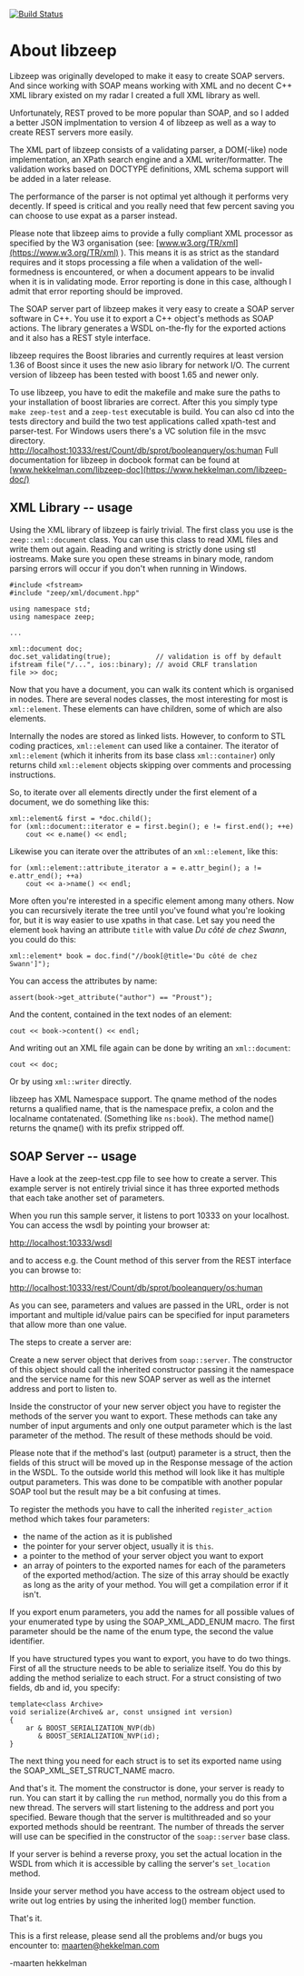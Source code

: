 [![Build Status](https://travis-ci.org/mhekkel/libzeep.svg?branch=master)](https://travis-ci.org/mhekkel/libzeep)

About libzeep
=============

Libzeep was originally developed to make it easy to create SOAP servers. And since
working with SOAP means working with XML and no decent C++ XML library
existed on my radar I created a full XML library as well.





Unfortunately, REST proved to be more popular than SOAP, and so I added a
better JSON implmentation to version 4 of libzeep as well as a way to create
REST servers more easily.

The XML part of libzeep consists of a validating parser, a DOM(-like) node
implementation, an XPath search engine and a XML writer/formatter. The
validation works based on DOCTYPE definitions, XML schema support will be
added in a later release.

The performance of the parser is not optimal yet although it performs very
decently. If speed is critical and you really need that few percent saving
you can choose to use expat as a parser instead.

Please note that libzeep aims to provide a fully compliant XML processor as
specified by the W3 organisation (see: [www.w3.org/TR/xml](https://www.w3.org/TR/xml) ). This means
it is as strict as the standard requires and it stops processing a file when
a validation of the well-formedness is encountered, or when a document
appears to be invalid when it is in validating mode. Error reporting is done
in this case, although I admit that error reporting should be improved.

The SOAP server part of libzeep makes it very easy to create a SOAP server
software in C++. You use it to export a C++ object's methods as SOAP actions.
The library generates a WSDL on-the-fly for the exported actions and it also
has a REST style interface.

libzeep requires the Boost libraries and currently requires at least version
1.36 of Boost since it uses the new asio library for network I/O. The current
version of libzeep has been tested with boost 1.65 and newer only.

To use libzeep, you have to edit the makefile and make sure the paths to your
installation of boost libraries are correct. After this you simply type
`make zeep-test` and a `zeep-test` executable is build. You can also cd into
the tests directory and build the two test applications called xpath-test and
parser-test. For Windows users there's a VC solution file in the msvc
directory.
[http://localhost:10333/rest/Count/db/sprot/booleanquery/os:human](http://localhost:10333/rest/Count/db/sprot/booleanquery/os:human)
Full documentation for libzeep in docbook format can be found at
[www.hekkelman.com/libzeep-doc](https://www.hekkelman.com/libzeep-doc/)

XML Library -- usage
--------------------

Using the XML library of libzeep is fairly trivial. The first class you use
is the `zeep::xml::document` class. You can use this class to read XML files
and write them out again. Reading and writing is strictly done using stl
iostreams. Make sure you open these streams in binary mode, random parsing
errors will occur if you don't when running in Windows.

    #include <fstream>
    #include "zeep/xml/document.hpp"
    
    using namespace std;
    using namespace zeep;
    
    ...
    
    xml::document doc;
    doc.set_validating(true);           // validation is off by default
    ifstream file("/...", ios::binary); // avoid CRLF translation
    file >> doc;

Now that you have a document, you can walk its content which is organised in
nodes. There are several nodes classes, the most interesting for most is
`xml::element`. These elements can have children, some of which are also
elements.

Internally the nodes are stored as linked lists. However, to conform to STL
coding practices, `xml::element` can used like a container. The iterator of
`xml::element` (which it inherits from its base class `xml::container`) only
returns child `xml::element` objects skipping over comments and processing
instructions.

So, to iterate over all elements directly under the first element of a
document, we do something like this:

    xml::element& first = *doc.child();
    for (xml::document::iterator e = first.begin(); e != first.end(); ++e)
        cout << e.name() << endl;

Likewise you can iterate over the attributes of an `xml::element`, like this:

    for (xml::element::attribute_iterator a = e.attr_begin(); a != e.attr_end(); ++a)
        cout << a->name() << endl;

More often you're interested in a specific element among many others. Now you
can recursively iterate the tree until you've found what you're looking for,
but it is way easier to use xpaths in that case. Let say you need the element
`book` having an attribute `title` with value *Du côté de chez Swann*, you
could do this:

    xml::element* book = doc.find("//book[@title='Du côté de chez Swann']");

You can access the attributes by name:

    assert(book->get_attribute("author") == "Proust");

And the content, contained in the text nodes of an element:

    cout << book->content() << endl;

And writing out an XML file again can be done by writing an `xml::document`:

    cout << doc;

Or by using `xml::writer` directly.

libzeep has XML Namespace support. The qname method of the nodes returns a
qualified name, that is the namespace prefix, a colon and the localname
contatenated. (Something like `ns:book`). The method name() returns the
qname() with its prefix stripped off.

SOAP Server -- usage
--------------------

Have a look at the zeep-test.cpp file to see how to create a server. This
example server is not entirely trivial since it has three exported methods
that each take another set of parameters.

When you run this sample server, it listens to port 10333 on your localhost.
You can access the wsdl by pointing your browser at:

[http://localhost:10333/wsdl](http://localhost:10333/wsdl)

and to access e.g. the Count method of this server from the REST interface
you can browse to:

[http://localhost:10333/rest/Count/db/sprot/booleanquery/os:human](http://localhost:10333/rest/Count/db/sprot/booleanquery/os:human)

As you can see, parameters and values are passed in the URL, order is not
important and multiple id/value pairs can be specified for input parameters
that allow more than one value.

The steps to create a server are:

Create a new server object that derives from `soap::server`. The constructor
of this object should call the inherited constructor passing it the
namespace and the service name for this new SOAP server as well as the
internet address and port to listen to.

Inside the constructor of your new server object you have to register the
methods of the server you want to export. These methods can take any number
of input arguments and only one output parameter which is the last parameter
of the method. The result of these methods should be void.

Please note that if the method's last (output) parameter is a struct, then
the fields of this struct will be moved up in the Response message of the
action in the WSDL. To the outside world this method will look like it has
multiple output parameters. This was done to be compatible with another
popular SOAP tool but the result may be a bit confusing at times.

To register the methods you have to call the inherited `register_action`
method which takes four parameters:

- the name of the action as it is published
- the pointer for your server object, usually it is `this`.
- a pointer to the method of your server object you want to export
- an array of pointers to the exported names for each of the parameters
    of the exported method/action. The size of this array should be exactly
    as long as the arity of your method. You will get a compilation error
    if it isn't.

If you export enum parameters, you add the names for all possible values of
your enumerated type by using the SOAP_XML_ADD_ENUM macro. The first parameter
should be the name of the enum type, the second the value identifier.

If you have structured types you want to export, you have to do two things.
First of all the structure needs to be able to serialize itself. You do this
by adding the method serialize to each struct. For a struct consisting of two
fields, db and id, you specify:

    template<class Archive>
    void serialize(Archive& ar, const unsigned int version)
    {
        ar & BOOST_SERIALIZATION_NVP(db)
           & BOOST_SERIALIZATION_NVP(id);
    }

The next thing you need for each struct is to set its exported name using the
SOAP_XML_SET_STRUCT_NAME macro.

And that's it. The moment the constructor is done, your server is ready to
run. You can start it by calling the `run` method, normally you do this from
a new thread. The servers will start listening to the address and port you
specified. Beware though that the server is multithreaded and so your exported
methods should be reentrant. The number of threads the server will use can be
specified in the constructor of the `soap::server` base class.

If your server is behind a reverse proxy, you set the actual location in the
WSDL from which it is accessible by calling the server's `set_location` method.

Inside your server method you have access to the ostream object used to write
out log entries by using the inherited log() member function.

That's it.

This is a first release, please send all the problems and/or bugs you encounter
to: maarten@hekkelman.com

-maarten hekkelman
